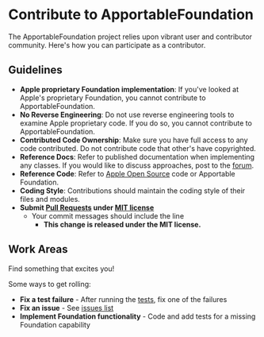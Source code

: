 Contribute to ApportableFoundation
==================================

The ApportableFoundation project relies upon vibrant user and contributor community. Here's how you can participate as a contributor.


Guidelines
----------

- **Apple proprietary Foundation implementation**: If you've looked at Apple's proprietary Foundation, you cannot contribute to ApportableFoundation.
- **No Reverse Engineering**: Do not use reverse engineering tools to examine Apple proprietary code. If you do so, you cannot contribute to ApportableFoundation.
- **Contributed Code Ownership**: Make sure you have full access to any code contributed. Do not contribute code that other's have copyrighted.
- **Reference Docs**: Refer to published documentation when implementing any classes. If you would like to discuss approaches, post to the [forum](http://forum.opensource.apportable.com).
- **Reference Code**: Refer to [Apple Open Source](https://www.apple.com/opensource/) code or Apportable Foundation.
- **Coding Style**: Contributions should maintain the coding style of their files and modules.
- **Submit [Pull Requests](https://github.com/apportable/Foundation/pulls) under [MIT license](http://opensource.org/licenses/MIT)** 
  - Your commit messages should include the line 
      - **This change is released under the MIT license.**

Work Areas
----------

Find something that excites you!

Some ways to get rolling:

- **Fix a test failure** - After running the [tests](docs/tests.md), fix one of the failures
- **Fix an issue** - See [issues list](https://github.com/apportable/Foundation/issues)
- **Implement Foundation functionality** - Code and add tests for a missing Foundation capability

